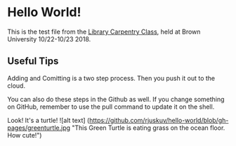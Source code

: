 # Hello World!

This is the test file from the [Library Carpentry Class](https://nesclic.github.io/2018-10-22-NEASIST-Brown/), held at Brown University 10/22-10/23 2018. 

## Useful Tips

Adding and Comitting is a two step process. Then you push it out to the cloud. 

You can also do these steps in the Github as well. If you change something on GitHub, remember to use the pull command to update it on the shell. 

Look! It's a turtle! ![alt text] (https://github.com/rjuskuv/hello-world/blob/gh-pages/greenturtle.jpg "This Green Turtle is eating grass on the ocean floor. How cute!")
